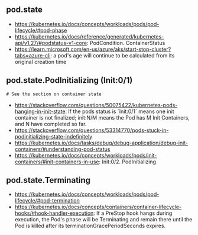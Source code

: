 ## pod.state

- https://kubernetes.io/docs/concepts/workloads/pods/pod-lifecycle/#pod-phase
- https://kubernetes.io/docs/reference/generated/kubernetes-api/v1.27/#podstatus-v1-core: PodCondition. ContainerStatus
- https://learn.microsoft.com/en-us/azure/aks/start-stop-cluster?tabs=azure-cli: a pod's age will continue to be calculated from its original creation time

## pod.state.PodInitializing (Init:0/1)

```
# See the section on container state
```

- https://stackoverflow.com/questions/50075422/kubernetes-pods-hanging-in-init-state: If the pods status is ´Init:0/1´ means one init container is not finalized; init:N/M means the Pod has M Init Containers, and N have completed so far.
- https://stackoverflow.com/questions/53314770/pods-stuck-in-podinitializing-state-indefinitely
- https://kubernetes.io/docs/tasks/debug/debug-application/debug-init-containers/#understanding-pod-status
- https://kubernetes.io/docs/concepts/workloads/pods/init-containers/#init-containers-in-use: Init:0/2. PodInitializing

## pod.state.Terminating

- https://kubernetes.io/docs/concepts/workloads/pods/pod-lifecycle/#pod-termination
- https://kubernetes.io/docs/concepts/containers/container-lifecycle-hooks/#hook-handler-execution: If a PreStop hook hangs during execution, the Pod's phase will be Terminating and remain there until the Pod is killed after its terminationGracePeriodSeconds expires.
